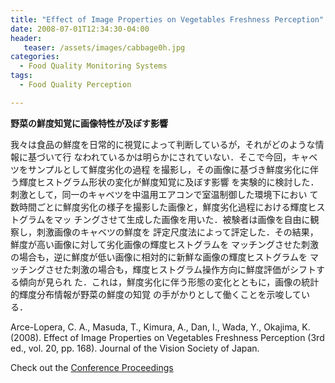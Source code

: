 ```yaml
---
title: "Effect of Image Properties on Vegetables Freshness Perception"
date: 2008-07-01T12:34:30-04:00
header:
   teaser: /assets/images/cabbage0h.jpg
categories:
  - Food Quality Monitoring Systems
tags:
  - Food Quality Perception

---
```

**野菜の鮮度知覚に画像特性が及ぼす影響**

我々は食品の鮮度を日常的に視覚によって判断しているが，それがどのような情報に基づいて行
なわれているかは明らかにされていない．そこで今回，キャベツをサンプルとして鮮度劣化の過程
を撮影し，その画像に基づき鮮度劣化に伴う輝度ヒストグラム形状の変化が鮮度知覚に及ぼす影響
を実験的に検討した．刺激として，同一のキャベツを中温用エアコンで室温制御した環境下におい
て数時間ごとに鮮度劣化の様子を撮影した画像と，鮮度劣化過程における輝度ヒストグラムをマッ
チングさせて生成した画像を用いた．被験者は画像を自由に観察し，刺激画像のキャベツの鮮度を
評定尺度法によって評定した．その結果，鮮度が高い画像に対して劣化画像の輝度ヒストグラムを
マッチングさせた刺激の場合も，逆に鮮度が低い画像に相対的に新鮮な画像の輝度ヒストグラムを
マッチングさせた刺激の場合も，輝度ヒストグラム操作方向に鮮度評価がシフトする傾向が見られ
た．これは，鮮度劣化に伴う形態の変化とともに，画像の統計的輝度分布情報が野菜の鮮度の知覚
の手がかりとして働くことを示唆している．

Arce-Lopera, C. A., Masuda, T., Kimura, A., Dan, I., Wada, Y., Okajima, K. (2008). 
Effect of Image Properties on Vegetables Freshness Perception 
(3rd ed., vol. 20, pp. 168). Journal of the Vision Society of Japan.

Check out the [Conference Proceedings][URL] 

[URL]:   http://www.visionsociety.jp/vision/vol20-3/VISION200303.pdf